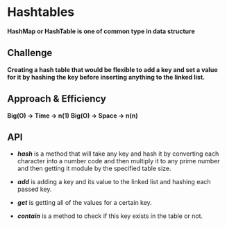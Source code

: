 # Hashtables
**HashMap or HashTable is one of common type in data structure**

## Challenge
**Creating a hash table that would be flexible to add a key and set a value for it by hashing the key before inserting anything to the linked list.**

## Approach & Efficiency
**Big(O) -> Time -> n(1)**
**Big(O) -> Space -> n(n)**

## API
- **_hash_** is a method that will take any key and hash it by converting each character into a number code and then multiply it to any prime number and then getting it module by the specified table size.

- **_add_** is adding a key and its value to the linked list and hashing each passed key.

- **_get_** is getting all of the values for a certain key.

- **_contain_** is a method to check if this key exists in the table or not.